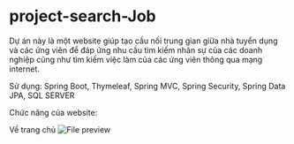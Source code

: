 # project-search-Job

Dự án này là một website giúp tạo cầu nối trung gian giữa nhà tuyển dụng và các ứng viên để đáp ứng nhu cầu tìm kiếm nhân sự của các doanh nghiệp cũng như tìm kiếm việc làm của các ứng viên thông qua mạng internet.

Sử dụng: Spring Boot, Thymeleaf, Spring MVC, Spring Security, Spring Data JPA, SQL SERVER

Chức năng của website:

Về trang chủ
<img src="https://firebasestorage.googleapis.com/v0/b/funix-way.appspot.com/o/CCDN%2FPRJ321x.3.0.VN%2FASM%2FASM2_Hinh22.png?alt=media&amp;token=951f1cc4-011f-43bd-8905-7f3a8a35eeb0" alt="File preview">
